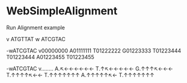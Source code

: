 # WebSimpleAlignment
Run Alignment example
<p>
v ATGTTAT
w ATCGTAC

-wATCGTAC
v00000000
A01111111
T01222222
G01223333
T01223444
T01223444
A01223455
T01223455

-wATCGTAC
v........
A.↖←←←←←←
T.↑↖←←←←←
G.↑↑↑↖←←←
T.↑↑↑↑↖←←
T.↑↑↑↑↑↑↑
A.↑↑↑↑↑↖←
T.↑↑↑↑↑↑↑
</p>
